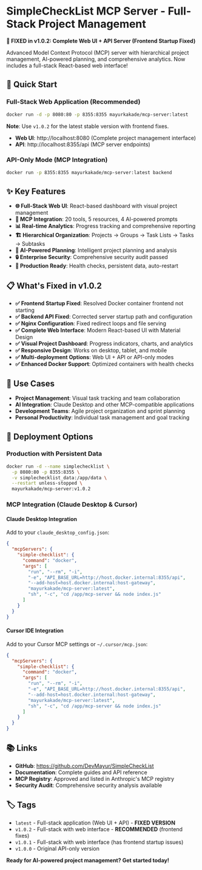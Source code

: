# SimpleCheckList MCP Server - Full-Stack Project Management

**🌟 FIXED in v1.0.2: Complete Web UI + API Server (Frontend Startup Fixed)**

Advanced Model Context Protocol (MCP) server with hierarchical project management, AI-powered planning, and comprehensive analytics. Now includes a full-stack React-based web interface!

## 🚀 Quick Start

### Full-Stack Web Application (Recommended)
```bash
docker run -d -p 8080:80 -p 8355:8355 mayurkakade/mcp-server:latest
```
**Note**: Use `v1.0.2` for the latest stable version with frontend fixes.
- **Web UI**: http://localhost:8080 (Complete project management interface)
- **API**: http://localhost:8355/api (MCP server endpoints)

### API-Only Mode (MCP Integration)
```bash
docker run -p 8355:8355 mayurkakade/mcp-server:latest backend
```

## ✨ Key Features

- **🌐 Full-Stack Web UI**: React-based dashboard with visual project management
- **🔧 MCP Integration**: 20 tools, 5 resources, 4 AI-powered prompts
- **📊 Real-time Analytics**: Progress tracking and comprehensive reporting
- **🏗️ Hierarchical Organization**: Projects → Groups → Task Lists → Tasks → Subtasks
- **🤖 AI-Powered Planning**: Intelligent project planning and analysis
- **🔒 Enterprise Security**: Comprehensive security audit passed
- **🐳 Production Ready**: Health checks, persistent data, auto-restart

## 📋 What's Fixed in v1.0.2

- **✅ Frontend Startup Fixed**: Resolved Docker container frontend not starting
- **✅ Backend API Fixed**: Corrected server startup path and configuration
- **✅ Nginx Configuration**: Fixed redirect loops and file serving
- **✅ Complete Web Interface**: Modern React-based UI with Material Design
- **✅ Visual Project Dashboard**: Progress indicators, charts, and analytics
- **✅ Responsive Design**: Works on desktop, tablet, and mobile
- **✅ Multi-deployment Options**: Web UI + API or API-only modes
- **✅ Enhanced Docker Support**: Optimized containers with health checks

## 🎯 Use Cases

- **Project Management**: Visual task tracking and team collaboration
- **AI Integration**: Claude Desktop and other MCP-compatible applications  
- **Development Teams**: Agile project organization and sprint planning
- **Personal Productivity**: Individual task management and goal tracking

## 🔧 Deployment Options

### Production with Persistent Data
```bash
docker run -d --name simplechecklist \
  -p 8080:80 -p 8355:8355 \
  -v simplechecklist_data:/app/data \
  --restart unless-stopped \
  mayurkakade/mcp-server:v1.0.2
```

### MCP Integration (Claude Desktop & Cursor)

#### Claude Desktop Integration
Add to your `claude_desktop_config.json`:
```json
{
  "mcpServers": {
    "simple-checklist": {
      "command": "docker",
      "args": [
        "run", "--rm", "-i",
        "-e", "API_BASE_URL=http://host.docker.internal:8355/api",
        "--add-host=host.docker.internal:host-gateway",
        "mayurkakade/mcp-server:latest",
        "sh", "-c", "cd /app/mcp-server && node index.js"
      ]
    }
  }
}
```

#### Cursor IDE Integration
Add to your Cursor MCP settings or `~/.cursor/mcp.json`:
```json
{
  "mcpServers": {
    "simple-checklist": {
      "command": "docker",
      "args": [
        "run", "--rm", "-i",
        "-e", "API_BASE_URL=http://host.docker.internal:8355/api",
        "--add-host=host.docker.internal:host-gateway",
        "mayurkakade/mcp-server:latest",
        "sh", "-c", "cd /app/mcp-server && node index.js"
      ]
    }
  }
}
```

## 📚 Links

- **GitHub**: https://github.com/DevMayur/SimpleCheckList
- **Documentation**: Complete guides and API reference
- **MCP Registry**: Approved and listed in Anthropic's MCP registry
- **Security Audit**: Comprehensive security analysis available

## 🏷️ Tags

- `latest` - Full-stack application (Web UI + API) - **FIXED VERSION**
- `v1.0.2` - Full-stack with web interface - **RECOMMENDED** (frontend fixes)
- `v1.0.1` - Full-stack with web interface (has frontend startup issues)
- `v1.0.0` - Original API-only version

**Ready for AI-powered project management? Get started today!**
